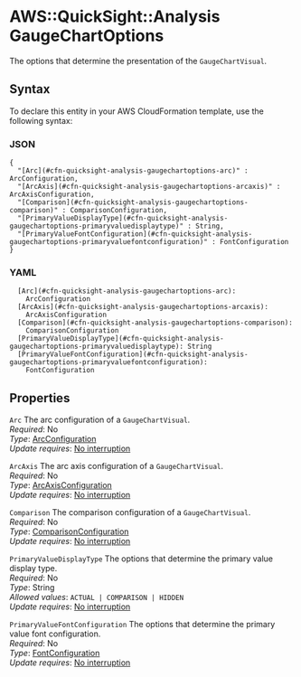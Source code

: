 # AWS::QuickSight::Analysis GaugeChartOptions<a name="aws-properties-quicksight-analysis-gaugechartoptions"></a>

The options that determine the presentation of the `GaugeChartVisual`\.

## Syntax<a name="aws-properties-quicksight-analysis-gaugechartoptions-syntax"></a>

To declare this entity in your AWS CloudFormation template, use the following syntax:

### JSON<a name="aws-properties-quicksight-analysis-gaugechartoptions-syntax.json"></a>

```
{
  "[Arc](#cfn-quicksight-analysis-gaugechartoptions-arc)" : ArcConfiguration,
  "[ArcAxis](#cfn-quicksight-analysis-gaugechartoptions-arcaxis)" : ArcAxisConfiguration,
  "[Comparison](#cfn-quicksight-analysis-gaugechartoptions-comparison)" : ComparisonConfiguration,
  "[PrimaryValueDisplayType](#cfn-quicksight-analysis-gaugechartoptions-primaryvaluedisplaytype)" : String,
  "[PrimaryValueFontConfiguration](#cfn-quicksight-analysis-gaugechartoptions-primaryvaluefontconfiguration)" : FontConfiguration
}
```

### YAML<a name="aws-properties-quicksight-analysis-gaugechartoptions-syntax.yaml"></a>

```
  [Arc](#cfn-quicksight-analysis-gaugechartoptions-arc):
    ArcConfiguration
  [ArcAxis](#cfn-quicksight-analysis-gaugechartoptions-arcaxis):
    ArcAxisConfiguration
  [Comparison](#cfn-quicksight-analysis-gaugechartoptions-comparison):
    ComparisonConfiguration
  [PrimaryValueDisplayType](#cfn-quicksight-analysis-gaugechartoptions-primaryvaluedisplaytype): String
  [PrimaryValueFontConfiguration](#cfn-quicksight-analysis-gaugechartoptions-primaryvaluefontconfiguration):
    FontConfiguration
```

## Properties<a name="aws-properties-quicksight-analysis-gaugechartoptions-properties"></a>

`Arc` <a name="cfn-quicksight-analysis-gaugechartoptions-arc"></a>
The arc configuration of a `GaugeChartVisual`\.  
_Required_: No  
_Type_: [ArcConfiguration](aws-properties-quicksight-analysis-arcconfiguration.md)  
_Update requires_: [No interruption](https://docs.aws.amazon.com/AWSCloudFormation/latest/UserGuide/using-cfn-updating-stacks-update-behaviors.html#update-no-interrupt)

`ArcAxis` <a name="cfn-quicksight-analysis-gaugechartoptions-arcaxis"></a>
The arc axis configuration of a `GaugeChartVisual`\.  
_Required_: No  
_Type_: [ArcAxisConfiguration](aws-properties-quicksight-analysis-arcaxisconfiguration.md)  
_Update requires_: [No interruption](https://docs.aws.amazon.com/AWSCloudFormation/latest/UserGuide/using-cfn-updating-stacks-update-behaviors.html#update-no-interrupt)

`Comparison` <a name="cfn-quicksight-analysis-gaugechartoptions-comparison"></a>
The comparison configuration of a `GaugeChartVisual`\.  
_Required_: No  
_Type_: [ComparisonConfiguration](aws-properties-quicksight-analysis-comparisonconfiguration.md)  
_Update requires_: [No interruption](https://docs.aws.amazon.com/AWSCloudFormation/latest/UserGuide/using-cfn-updating-stacks-update-behaviors.html#update-no-interrupt)

`PrimaryValueDisplayType` <a name="cfn-quicksight-analysis-gaugechartoptions-primaryvaluedisplaytype"></a>
The options that determine the primary value display type\.  
_Required_: No  
_Type_: String  
_Allowed values_: `ACTUAL | COMPARISON | HIDDEN`  
_Update requires_: [No interruption](https://docs.aws.amazon.com/AWSCloudFormation/latest/UserGuide/using-cfn-updating-stacks-update-behaviors.html#update-no-interrupt)

`PrimaryValueFontConfiguration` <a name="cfn-quicksight-analysis-gaugechartoptions-primaryvaluefontconfiguration"></a>
The options that determine the primary value font configuration\.  
_Required_: No  
_Type_: [FontConfiguration](aws-properties-quicksight-analysis-fontconfiguration.md)  
_Update requires_: [No interruption](https://docs.aws.amazon.com/AWSCloudFormation/latest/UserGuide/using-cfn-updating-stacks-update-behaviors.html#update-no-interrupt)
